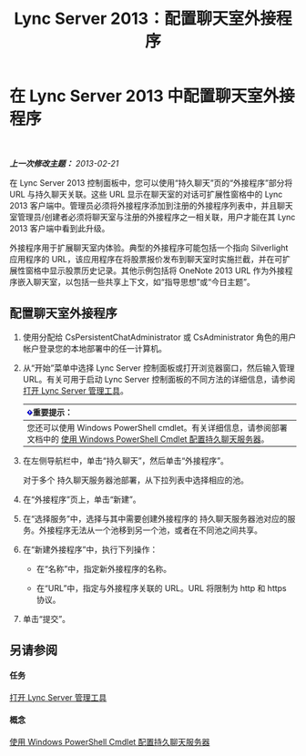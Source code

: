 ﻿---
title: Lync Server 2013：配置聊天室外接程序
TOCTitle: 配置聊天室外接程序
ms:assetid: 4eeaf19e-8369-4f6f-af65-a283cf7daa1c
ms:mtpsurl: https://technet.microsoft.com/zh-cn/library/JJ204878(v=OCS.15)
ms:contentKeyID: 49312812
ms.date: 05/19/2016
mtps_version: v=OCS.15
ms.translationtype: HT
---

# 在 Lync Server 2013 中配置聊天室外接程序

 

_**上一次修改主题：** 2013-02-21_

在 Lync Server 2013 控制面板中，您可以使用“持久聊天”页的“外接程序”部分将 URL 与持久聊天关联。这些 URL 显示在聊天室的对话可扩展性窗格中的 Lync 2013 客户端中。管理员必须将外接程序添加到注册的外接程序列表中，并且聊天室管理员/创建者必须将聊天室与注册的外接程序之一相关联，用户才能在其 Lync 2013 客户端中看到此升级。

外接程序用于扩展聊天室内体验。典型的外接程序可能包括一个指向 Silverlight 应用程序的 URL，该应用程序在将股票报价发布到聊天室时实施拦截，并在可扩展性窗格中显示股票历史记录。其他示例包括将 OneNote 2013 URL 作为外接程序嵌入聊天室，以包括一些共享上下文，如“指导思想”或“今日主题”。

## 配置聊天室外接程序

1.  使用分配给 CsPersistentChatAdministrator 或 CsAdministrator 角色的用户帐户登录您的本地部署中的任一计算机。

2.  从“开始”菜单中选择 Lync Server 控制面板或打开浏览器窗口，然后输入管理 URL。有关可用于启动 Lync Server 控制面板的不同方法的详细信息，请参阅[打开 Lync Server 管理工具](lync-server-2013-open-lync-server-administrative-tools.md)。
    
    <table>
    <thead>
    <tr class="header">
    <th><img src="images/Gg398794.important(OCS.15).gif" title="important" alt="important" />重要提示：</th>
    </tr>
    </thead>
    <tbody>
    <tr class="odd">
    <td>您还可以使用 Windows PowerShell cmdlet。有关详细信息，请参阅部署文档中的 <a href="configuring-persistent-chat-server-by-using-windows-powershell-cmdlets.md">使用 Windows PowerShell Cmdlet 配置持久聊天服务器</a>。</td>
    </tr>
    </tbody>
    </table>


3.  在左侧导航栏中，单击“持久聊天”，然后单击“外接程序”。
    
    对于多个 持久聊天服务器池部署，从下拉列表中选择相应的池。

4.  在“外接程序”页上，单击“新建”。

5.  在“选择服务”中，选择与其中需要创建外接程序的 持久聊天服务器池对应的服务。外接程序无法从一个池移到另一个池，或者在不同池之间共享。

6.  在“新建外接程序”中，执行下列操作：
    
      - 在“名称”中，指定新外接程序的名称。
    
      - 在“URL”中，指定与外接程序关联的 URL。URL 将限制为 http 和 https 协议。

7.  单击“提交”。

## 另请参阅

#### 任务

[打开 Lync Server 管理工具](lync-server-2013-open-lync-server-administrative-tools.md)  

#### 概念

[使用 Windows PowerShell Cmdlet 配置持久聊天服务器](configuring-persistent-chat-server-by-using-windows-powershell-cmdlets.md)

